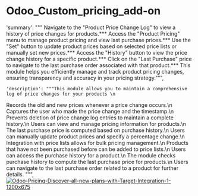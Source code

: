 # Odoo_Custom_pricing_add-on
 'summary': """ Navigate to the "Product Price Change Log" to view a history of price changes for products.***
Access the "Product Pricing" menu to manage product pricing and view last purchase prices.***
Use the "Set" button to update product prices based on selected price lists or manually set new prices.***
Access the "History" button to view the price change history for a specific product.***
Click on the "Last Purchase" price to navigate to the last purchase order associated with that product.***
This module helps you efficiently manage and track product pricing changes, ensuring transparency and accuracy in your pricing strategy.""",

    'description': """This module allows you to maintain a comprehensive log of price changes for your products \n 
Records the old and new prices whenever a price change occurs.\n
Captures the user who made the price change and the timestamp.\n
Prevents deletion of price change log entries to maintain a complete history.\n
Users can view and manage pricing information for products.\n
The last purchase price is computed based on purchase history.\n
Users can manually update product prices and specify a percentage change.\n
Integration with price lists allows for bulk pricing management.\n
Products that have not been purchased before can be added to price lists.\n
Users can access the purchase history for a product.\n
The module checks purchase history to compute the last purchase price for products.\n
Users can navigate to the last purchase order related to a product for further details.
""",
<a href="https://ibb.co/6v9tTqj"><img src="https://i.ibb.co/ZH4gFbq/Odoo-Pricing-Discover-all-new-plans-with-Target-Integration-1-1200x675.png" alt="Odoo-Pricing-Discover-all-new-plans-with-Target-Integration-1-1200x675" border="0"></a>
